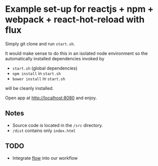 # Example set-up for reactjs + npm + webpack + react-hot-reload with flux

Simply git clone and run `start.sh`.

It would make sense to do this in an isolated node environment so the automatically installed dependencies invoked by

* `start.sh`  (global dependencies)
* `npm install` in `start.sh`
* `bower install` in `start.sh`

will be cleanly installed.

Open app at [http://localhost:8080](http://localhost:8080) and enjoy.

## Notes

* Source code is located in the `/src` directory.
* `/dist` contains only `index.html`

## TODO

* Integrate [flow](http://flowtype.org) into our workflow
